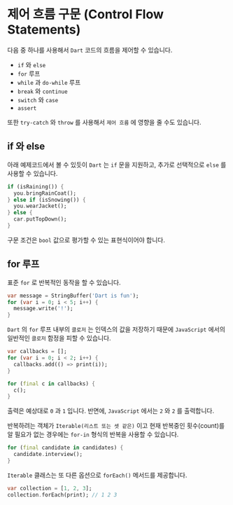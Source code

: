 # 제어 흐름 구문 (Control Flow Statements)

다음 중 하나를 사용해서 `Dart` 코드의 흐름을 제어할 수 있습니다.

- `if` 와 `else`
- `for` 루프
- `while` 과 `do-while` 루프
- `break` 와 `continue`
- `switch` 와 `case`
- `assert`

또한 `try-catch` 와 `throw` 를 사용해서 `제어 흐름` 에 영향을 줄 수도 있습니다.

## if 와 else
아래 예제코드에서 볼 수 있듯이 `Dart` 는 `if` 문을 지원하고, 추가로 선택적으로 `else` 를 사용할 수 있습니다.
```dart
if (isRaining()) {
  you.bringRainCoat();
} else if (isSnowing()) {
  you.wearJacket();
} else {
  car.putTopDown();
}
```

구문 조건은 `bool` 값으로 평가할 수 있는 표현식이어야 합니다.

## for 루프
표준 `for` 로 반복적인 동작을 할 수 있습니다.
```dart
var message = StringBuffer('Dart is fun');
for (var i = 0; i < 5; i++) {
  message.write('!');
}
```

`Dart` 의 `for` 루프 내부의 `클로저` 는 인덱스의 값을 저장하기 때문에 `JavaScript` 에서의 일반적인 `클로저` 함정을 피할 수 있습니다.
```dart
var callbacks = [];
for (var i = 0; i < 2; i++) {
  callbacks.add(() => print(i));
}

for (final c in callbacks) {
  c();
}
```

출력은 예상대로 `0` 과 `1` 입니다. 반면에, `JavaScript` 에서는 `2` 와 `2` 를 출력합니다.

반복하려는 객체가 `Iterable(리스트 또는 셋 같은)` 이고 현재 반복중인 횟수(count)를 알 필요가 없는 경우에는 `for-in` 형식의 반복을 사용할 수 있습니다.
```dart
for (final candidate in candidates) {
  candidate.interview();
}
```

`Iterable` 클래스는 또 다른 옵션으로 `forEach()` 메서드를 제공합니다.
```dart
var collection = [1, 2, 3];
collection.forEach(print); // 1 2 3
```